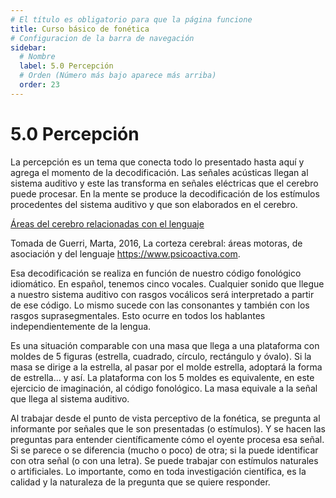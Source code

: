 ```yaml
---
# El título es obligatorio para que la página funcione
title: Curso básico de fonética
# Configuracion de la barra de navegación
sidebar:
  # Nombre
  label: 5.0 Percepción
  # Orden (Número más bajo aparece más arriba)
  order: 23
---
```

# 5.0 Percepción

La percepción es un tema que conecta todo lo presentado hasta aquí y agrega el momento de la decodificación.
Las señales acústicas llegan al sistema auditivo y este las transforma en señales eléctricas que el cerebro puede procesar.
En la mente se produce la decodificación de los estímulos procedentes del sistema auditivo y que son elaborados en el cerebro.

[Áreas del cerebro relacionadas con el lenguaje](https://www.psicoactiva.com/wp-content/uploads/blog/2018/01/areas-corteza-frontal.jpg)

Tomada de Guerri, Marta, 2016, La corteza cerebral: áreas motoras, de asociación y del lenguaje https://www.psicoactiva.com.

Esa decodificación se realiza en función de nuestro código fonológico idiomático. En español, tenemos cinco vocales. Cualquier sonido que llegue a nuestro sistema auditivo con rasgos vocálicos será interpretado a partir de ese código. Lo mismo sucede con las consonantes y también con los rasgos suprasegmentales. Esto ocurre en todos los hablantes independientemente de la lengua.

Es una situación comparable con una masa que llega a una plataforma con moldes de 5 figuras (estrella, cuadrado, círculo, rectángulo y óvalo). Si la masa se dirige a la estrella, al pasar por el molde estrella, adoptará la forma de estrella... y así. La plataforma con los 5 moldes es equivalente, en este ejercicio de imaginación, al código fonológico. La masa equivale a la señal que llega al sistema auditivo.

Al trabajar desde el punto de vista perceptivo de la fonética, se pregunta al informante por señales que le son presentadas (o estímulos). Y se hacen las preguntas para entender científicamente cómo el oyente procesa esa señal. Si se parece o se diferencia (mucho o poco) de otra; si la puede identificar con otra señal (o con una letra). Se puede trabajar con estímulos naturales o artificiales. Lo importante, como en toda investigación científica, es la calidad y la naturaleza de la pregunta que se quiere responder.

